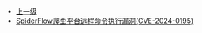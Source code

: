 * [上一级](docs/wy876_poc/)
* [SpiderFlow爬虫平台远程命令执行漏洞(CVE-2024-0195)](docs/wy876_poc/SpiderFlow%E7%88%AC%E8%99%AB%E5%B9%B3%E5%8F%B0/SpiderFlow%E7%88%AC%E8%99%AB%E5%B9%B3%E5%8F%B0%E8%BF%9C%E7%A8%8B%E5%91%BD%E4%BB%A4%E6%89%A7%E8%A1%8C%E6%BC%8F%E6%B4%9E%28CVE-2024-0195%29.md)
